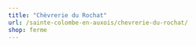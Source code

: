```yaml
---
title: "Chèvrerie du Rochat"
url: /sainte-colombe-en-auxois/chevrerie-du-rochat/
shop: ferme
---
```

